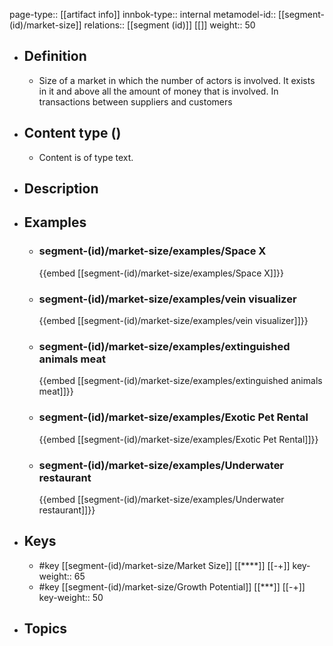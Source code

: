 page-type:: [[artifact info]]
innbok-type:: internal
metamodel-id:: [[segment-(id)/market-size]]
relations:: [[segment (id)]] [[]]
weight:: 50

- ## Definition
  - Size of a market in which the number of actors is involved. It exists in it and above all the amount of money that is involved. In transactions between suppliers and customers
- ## Content type ()
  - Content is of type text.
  
- ## Description
- ## Examples
  - ### segment-(id)/market-size/examples/Space X
    {{embed [[segment-(id)/market-size/examples/Space X]]}}
  - ### segment-(id)/market-size/examples/vein visualizer
    {{embed [[segment-(id)/market-size/examples/vein visualizer]]}}
  - ### segment-(id)/market-size/examples/extinguished animals meat
    {{embed [[segment-(id)/market-size/examples/extinguished animals meat]]}}
  - ### segment-(id)/market-size/examples/Exotic Pet Rental
    {{embed [[segment-(id)/market-size/examples/Exotic Pet Rental]]}}
  - ### segment-(id)/market-size/examples/Underwater restaurant
    {{embed [[segment-(id)/market-size/examples/Underwater restaurant]]}}
  
- ## Keys
  - #key [[segment-(id)/market-size/Market Size]] [[****]] [[-+]]
    key-weight:: 65
  - #key [[segment-(id)/market-size/Growth Potential]] [[***]] [[-+]]
    key-weight:: 50
- ## Topics
  

